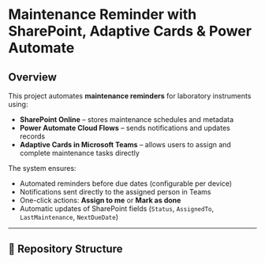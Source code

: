 # Maintenance Reminder with SharePoint, Adaptive Cards & Power Automate

## Overview
This project automates **maintenance reminders** for laboratory instruments using:
- **SharePoint Online** – stores maintenance schedules and metadata  
- **Power Automate Cloud Flows** – sends notifications and updates records  
- **Adaptive Cards in Microsoft Teams** – allows users to assign and complete maintenance tasks directly  

The system ensures:
- Automated reminders before due dates (configurable per device)  
- Notifications sent directly to the assigned person in Teams  
- One-click actions: **Assign to me** or **Mark as done**  
- Automatic updates of SharePoint fields (`Status`, `AssignedTo`, `LastMaintenance`, `NextDueDate`)  

---

## 📂 Repository Structure
